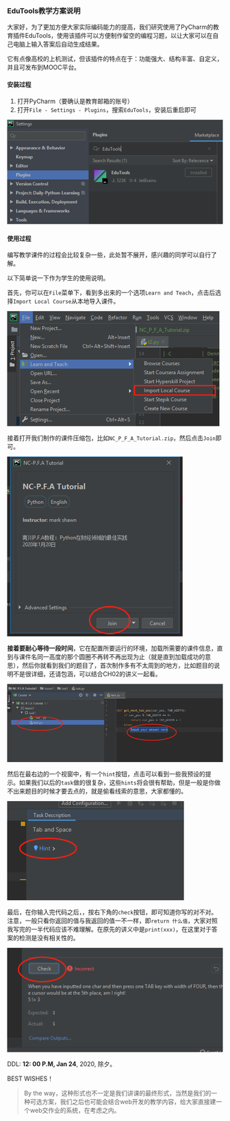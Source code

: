 ### EduTools教学方案说明

大家好，为了更加方便大家实际编码能力的提高，我们研究使用了PyCharm的教育插件EduTools，使用该插件可以方便制作留空的编程习题，以让大家可以在自己电脑上输入答案后自动生成结果。

它有点像高校的上机测试，但该插件的特点在于：功能强大、结构丰富、自定义，并且可发布到MOOC平台。

#### 安装过程

1. 打开PyCharm（要确认是教育邮箱的账号）
2. 打开```File - Settings - Plugins```，搜索```EduTools```，安装后重启即可

![image-20200120195825821](A01%20-%20Use%20EduTools%20%20to%20Auto%20Test%20your%20Coding%20.assets/image-20200120195825821.png)

#### 使用过程

编写教学课件的过程会比较复杂一些，此处暂不展开，感兴趣的同学可以自行了解。

以下简单说一下作为学生的使用说明。

首先，你可以在```File```菜单下，看到多出来的一个选项```Learn and Teach```，点击后选择```Import Local Course```从本地导入课件。

![image-20200120195742716](A01%20-%20Use%20EduTools%20%20to%20Auto%20Test%20your%20Coding%20.assets/image-20200120195742716.png)



接着打开我们制作的课件压缩包，比如```NC_P_F_A_Tutorial.zip```，然后点击```Join```即可。

![image-20200120200033321](A01%20-%20Use%20EduTools%20%20to%20Auto%20Test%20your%20Coding%20.assets/image-20200120200033321.png)



**接着要耐心等待一段时间**，它在配置所要运行的环境，加载所需要的课件信息，直到与课件名同一高度的那个圆圈不再转不再出现为止（就是直到加载成功的意思），然后你就看到我们的题目了，首次制作多有不太周到的地方，比如题目的说明不是很详细，还请包涵，可以结合CH02的讲义一起看。

![image-20200120200206632](A01%20-%20Use%20EduTools%20%20to%20Auto%20Test%20your%20Coding%20.assets/image-20200120200206632.png)



然后在最右边的一个视窗中，有一个```hint```按钮，点击可以看到一些我预设的提示。如果我们以后的```task```做的很复杂，这些```hints```将会很有帮助，但是一般是你做不出来题目的时候才要去点的，就是偷看线索的意思，大家都懂的。

![image-20200120200409693](A01%20-%20Use%20EduTools%20%20to%20Auto%20Test%20your%20Coding%20.assets/image-20200120200409693.png)



最后，在你输入完代码之后，，按右下角的```check```按钮，即可知道你写的对不对。注意，一般只看你返回的值与我返回的值一不一样，即```return 什么值```，大家对照我写完的一半代码应该不难理解。在原先的讲义中是```print(xxx)```，在这里对于答案的检测是没有相关性的。

![image-20200120200627476](A01%20-%20Use%20EduTools%20%20to%20Auto%20Test%20your%20Coding%20.assets/image-20200120200627476.png)



DDL: **12: 00 P.M, Jan 24**, 2020, 除夕。

BEST WISHES！

> By the way，这种形式也不一定是我们讲课的最终形式，当然是我们的一种可选方案，我们之后也可能会结合web开发的教学内容，给大家直接建一个web交作业的系统，在考虑之内。
